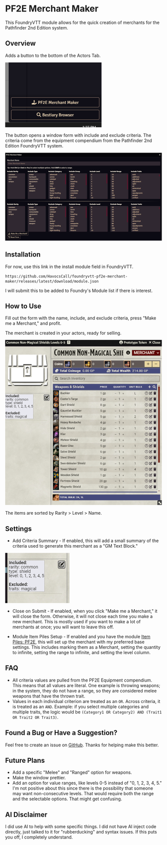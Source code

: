 # PF2E Merchant Maker

This FoundryVTT module allows for the quick creation of merchants for the Pathfinder 2nd Edition system.

## Overview

Adds a button to the bottom of the Actors Tab.

![Actors Tab Button](images/ActorsTabButton.png)

The button opens a window form with include and exclude criteria. The criteria come from the equipment compendium from the Pathfinder 2nd Edition FoundryVTT system.

![PF2E Merchant Maker Window](images/Pf2EMerchantMakerWindow.png)

## Installation

For now, use this link in the install module field in FoundryVTT.
```
https://github.com/HavocsCall/foundryvtt-pf2e-merchant-maker/releases/latest/download/module.json
```
I will submit this to be added to Foundry's Module list if there is interest.

## How to Use

Fill out the form with the name, include, and exclude criteria, press "Make me a Merchant," and profit.

The merchant is created in your actors, ready for selling.

![Merchant Example](images/MerchantExample.png)

The items are sorted by Rarity > Level > Name.

## Settings

- Add Criteria Summary - If enabled, this will add a small summary of the criteria used to generate this merchant as a "GM Text Block."

![Criteria Summary](images/CriteriaSummary.png)

- Close on Submit - If enabled, when you click "Make me a Merchant," it will close the form. Otherwise, it will not close each time you make a new merchant. This is mostly used if you want to make a lot of merchants at once; you will want to leave this off.

- Module Item Piles Setup - If enabled and you have the module [Item Piles: PF2E](https://github.com/mechamaya/itempiles-pf2e), this will set up the merchant with my preferred base settings. This includes marking them as a Merchant, setting the quantity to infinite, setting the range to infinite, and setting the level column.

## FAQ

- All criteria values are pulled from the PF2E Equipment compendium. This means that all values are literal. One example is throwing weapons; in the system, they do not have a range, so they are considered melee weapons that have the thrown trait.
- Values in each individual criterion are treated as an `OR`. Across criteria, it is treated as an `AND`. Example: if you select multiple categories and multiple traits, the logic would be `(Category1 OR Category2) AND (Trait1 OR Trait2 OR Trait3)`.

## Found a Bug or Have a Suggestion?

Feel free to create an issue on [GitHub](https://github.com/HavocsCall/foundryvtt-pf2e-merchant-maker/issues). Thanks for helping make this better.

## Future Plans

- Add a specific "Melee" and "Ranged" option for weapons.
- Make the window prettier.
- Add an option for value ranges, like levels 0-5 instead of "0, 1, 2, 3, 4, 5." I'm not positive about this since there is the possibility that someone may want non-consecutive levels. That would require both the range and the selectable options. That might get confusing.

## AI Disclaimer

I did use AI to help with some specific things. I did not have AI inject code directly, just talked to it for "rubberducking" and syntax issues. If this puts you off, I completely understand.
